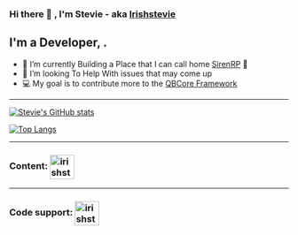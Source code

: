### Hi there 👋 , I'm Stevie - aka [Irishstevie][website]

## I'm a Developer, .

- 🌱 I’m currently Building a Place that I can call home [SirenRP] 🤣
- 👯 I’m looking To Help With issues that may come up
- 💻 My goal is to contribute more to the [QBCore Framework][QBCore]

---

[![Stevie's GitHub stats](https://github-readme-stats.vercel.app/api?username=irishstevie&theme=radical)](https://github.com/irishstevie)

[![Top Langs](https://github-readme-stats.vercel.app/api/top-langs/?username=irishstevie&layout=compact&theme=radical)](https://github.com/irishstevie)

---

### Content: [<img align="center" alt="irishstevie | YouTube" width="44px" src="https://cdn.jsdelivr.net/npm/simple-icons@v3/icons/youtube.svg" />][youtube]

---

### Code support: [<img align="center" alt="irishstevie | Twitter" width="44px" src="https://cdn.jsdelivr.net/npm/simple-icons@v3/icons/discord.svg" />][discord]


[website]: https://discord.gg/Uf3pycqG/
[QBCore]: https://discord.gg/qbcore
[discord]: https://discord.gg/Uf3pycqG
[youtube]: https://www.youtube.com/channel/UCZ2DuNMYTba13oDO_UX6HZg
[sirenrp]: https://discord.gg/sirenrp
